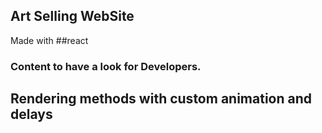 
## Art Selling WebSite 

Made with ##react 

### Content to have a look for Developers.

## Rendering methods with custom animation and delays

